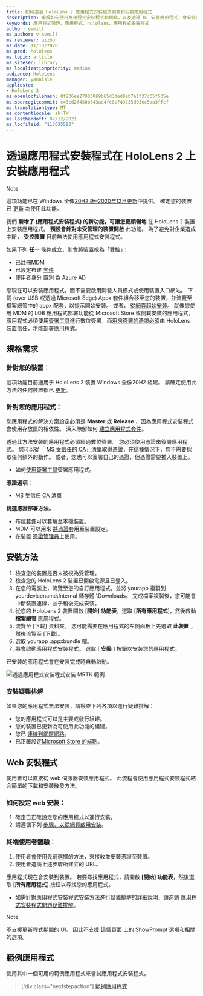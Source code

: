```yaml
---
title: 如何透過 HoloLens 2 應用程式安裝程式側載和安裝應用程式
description: 瞭解如何使用應用程式安裝程式和側載，以及透過 UI 安裝應用程式，來安裝應用程式並對其進行疑難排解。
keywords: 應用程式管理、應用程式、hololens、應用程式安裝程式
author: evmill
ms.author: v-evmill
ms.reviewer: qizho
ms.date: 11/10/2020
ms.prod: hololens
ms.topic: article
ms.sitesec: library
ms.localizationpriority: medium
audience: HoloLens
manager: yannisle
appliesto:
- HoloLens 2
ms.openlocfilehash: 8f236ee27903069b65d3ded8eb7a1f37c65f535e
ms.sourcegitcommit: c43cd2f450b643ad4fc8e749235d03ec5aa3ffcf
ms.translationtype: MT
ms.contentlocale: zh-TW
ms.lasthandoff: 07/12/2021
ms.locfileid: "113635580"
---
```

# <a name="install-apps-on-hololens-2-via-app-installer"></a>透過應用程式安裝程式在 HoloLens 2 上安裝應用程式

> [!NOTE]
> 這項功能已在 Windows 全像[20H2 版–2020年12月更新](hololens-release-notes.md)中提供。 確定您的裝置已 [更新](hololens-update-hololens.md) 為使用此功能。

我們 **新增了 (應用程式安裝程式) 的新功能，可讓您更順暢地** 在 HoloLens 2 裝置上安裝應用程式。 **預設會針對未受管理的裝置開啟** 此功能。 為了避免對企業造成中斷， **受控裝置** 目前無法使用應用程式安裝程式。  

如果下列 **任一** 條件成立，則會將裝置視為「受控」：

- 已[註冊](hololens-enroll-mdm.md)MDM
- 已設定布建 [套件](hololens-provisioning.md)
- 使用者身分 [識別](hololens-identity.md) 為 Azure AD

您現在可以安裝應用程式，而不需要啟用開發人員模式或使用裝置入口網站。  下載 (over USB 或透過 Microsoft Edge) Appx 套件組合移至您的裝置，並流覽至檔案總管中的 appx 配套，以提示開始安裝。  或者， [從網頁起始安裝](/windows/msix/app-installer/installing-windows10-apps-web)。 就像您使用 MDM 的 LOB 應用程式部署功能從 Microsoft Store 或側載安裝的應用程式，應用程式必須使用[簽署工具](/windows/win32/appxpkg/how-to-sign-a-package-using-signtool)進行數位簽署，而[用來簽署的憑證必須](/windows/win32/appxpkg/how-to-sign-a-package-using-signtool#security-considerations)由 HoloLens 裝置信任，才能部署應用程式。

## <a name="requirements"></a>規格需求

### <a name="for-your-devices"></a>針對您的裝置：

這項功能目前適用于 HoloLens 2 裝置 Windows 全像20H2 組建。 請確定使用此方法的任何裝置都已 [更新](hololens-update-hololens.md)。

### <a name="for-your-apps"></a>針對您的應用程式：

您應用程式的解決方案設定必須是 **Master** 或 **Release** ，因為應用程式安裝程式會使用存放區的相依性。 深入瞭解如何 [建立應用程式套件](/windows/msix/app-installer/create-appinstallerfile-vs)。

透過此方法安裝的應用程式必須經過數位簽署。 您必須使用憑證來簽署應用程式。 您可以從「 [MS 受信任的 CA」清單](https://ccadb-public.secure.force.com/microsoft/IncludedCACertificateReportForMSFT)取得憑證，在這種情況下，您不需要採取任何額外的動作。 或者，您也可以簽署自己的憑證，但憑證需要推入裝置上。

- 如何[使用簽署工具](/windows/win32/appxpkg/how-to-sign-a-package-using-signtool)簽署應用程式。

**憑證選項：**

- [MS 受信任 CA 清單](https://ccadb-public.secure.force.com/microsoft/IncludedCACertificateReportForMSFT)

**挑選憑證部署方法。**

- 布建[套件](hololens-provisioning.md)可以套用至本機裝置。
- MDM 可以用來 [將憑證](/mem/intune/protect/certificates-configure)套用至裝置設定。
- 在裝置 [憑證管理員](certificate-manager.md)上使用。

## <a name="installation-method"></a>安裝方法

1. 檢查您的裝置是否未被視為受管理。
1. 檢查您的 HoloLens 2 裝置已開啟電源且已登入。
1. 在您的電腦上，流覽至您的自訂應用程式，並將 yourapp 複製到 yourdevicename\Internal 儲存體 \Downloads。
    完成檔案複製後，您可能會中斷裝置連線，並于稍後完成安裝。
1. 從您的 HoloLens 2 裝置開啟 [**開始] 功能表**，選取 [**所有應用程式**]，然後啟動 **檔案總管** 應用程式。
1. 流覽至 [下載] 資料夾。 您可能需要在應用程式的左側面板上先選取 **此裝置** ，然後流覽至 [下載]。
1. 選取 yourapp .appxbundle 檔。
1. 將會啟動應用程式安裝程式。 選取 [ **安裝** ] 按鈕以安裝您的應用程式。

已安裝的應用程式會在安裝完成時自動啟動。

![透過應用程式安裝程式安裝 MRTK 範例](images/hololens-app-installer-picture.jpg)

### <a name="troubleshooting-installs"></a>安裝疑難排解

如果您的應用程式無法安裝，請檢查下列各項以進行疑難排解：

- 您的應用程式可以是主要或發行組建。
- 您的裝置已更新為可使用此功能的組建。
- 您已 [連線到網際網路](hololens-network.md)。
- 已正確設定[Microsoft Store 的端點](hololens-offline.md)。  

## <a name="web-installer"></a>Web 安裝程式

使用者可以直接從 web 伺服器安裝應用程式。 此流程會使用應用程式安裝程式結合簡單的下載和安裝散發方法。

### <a name="how-to-set-up-web-install"></a>如何設定 web 安裝：

1. 確定已正確設定您的應用程式以進行安裝。
1. 請遵循下列 [步驟，以從網頁啟用安裝](/windows/msix/app-installer/installing-windows10-apps-web#how-to-enable-this-on-a-webpage)。

### <a name="end-user-experience"></a>終端使用者體驗：

1. 使用者會使用先前選擇的方法，來接收並安裝憑證至裝置。
1. 使用者造訪上述步驟所建立的 URL。

應用程式現在會安裝到裝置。 若要尋找應用程式，請開啟 **[開始] 功能表**，然後選取 [**所有應用程式**] 按鈕以尋找您的應用程式。

- 如需針對應用程式安裝程式安裝方法進行疑難排解的詳細說明，請造訪 [應用程式安裝程式問題疑難排解](/windows/msix/app-installer/troubleshoot-appinstaller-issues)。

> [!NOTE]
> 不支援更新程式期間的 UI。 因此不支援 [這個頁面](/windows/msix/app-installer/update-settings) 上的 ShowPrompt 選項和相關的選項。

## <a name="sample-apps"></a>範例應用程式

使用其中一個可用的範例應用程式來嘗試應用程式安裝程式。 
> [!div class="nextstepaction"]
> [範例應用程式](/windows/mixed-reality/develop/features-and-samples)
